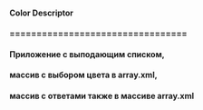 #### Color Descriptor
#### =================================
#### Приложение с выподающим списком,
#### массив с выбором цвета в array.xml,
#### массив с ответами также в массиве array.xml

